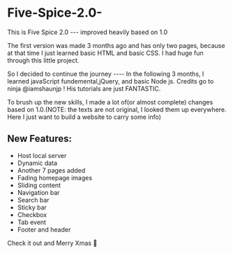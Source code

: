 # Five-Spice-2.0-
This is Five Spice 2.0 --- improved heavily based on 1.0

The first version was made 3 months ago and has only two pages, because at that time I just learned basic HTML 
and basic CSS. I had huge fun through this little project. 

So I decided to continue the journey ---- In the following 3 months, I learned javaScript fundemental,jQuery,
and basic Node js. Credits go to ninja @iamshaunjp ! His tutorials are just FANTASTIC.


To brush up the new skills, I made a lot of(or almost complete) changes based on 1.0.(NOTE: the texts are not original, I looked them up everywhere. Here I just want to build a website to carry some info)

## New Features:
 * Host local server
 * Dynamic data
 * Another 7 pages added
 * Fading homepage images
 * Sliding content
 * Navigation bar
 * Search bar
 * Sticky bar
 * Checkbox
 * Tab event
 * Footer and header
 
 Check it out and Merry Xmas :christmas_tree:
